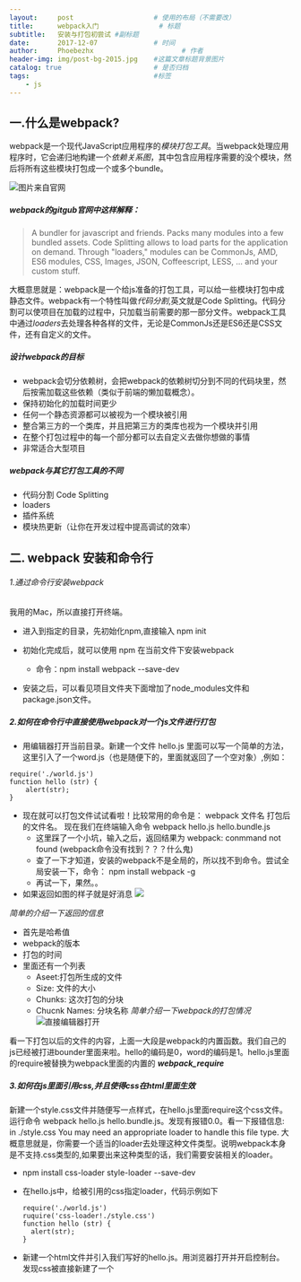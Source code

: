 ```yaml
---
layout:     post                    # 使用的布局（不需要改）
title:      webpack入门               # 标题 
subtitle:   安装与打包初尝试 #副标题
date:       2017-12-07              # 时间
author:     Phoebezhx                      # 作者
header-img: img/post-bg-2015.jpg    #这篇文章标题背景图片
catalog: true                       # 是否归档
tags:                               #标签
    - js
---
```

##  一.什么是webpack?
webpack是一个现代JavaScript应用程序的*模块打包工具*。当webpack处理应用程序时，它会递归地构建一个*依赖关系图*，其中包含应用程序需要的没个模块，然后将所有这些模块打包成一个或多个bundle。


![图片来自官网](https://i.loli.net/2017/12/06/5a27a2fef147b.png)

##### webpack的gitgub官网中这样解释：
> A bundler for javascript and friends. Packs many modules into a few bundled assets. Code Splitting allows to load parts for the application on demand. Through "loaders," modules can be CommonJs, AMD, ES6 modules, CSS, Images, JSON, Coffeescript, LESS, ... and your custom stuff.

大概意思就是：webpack是一个给js准备的打包工具，可以给一些模块打包中成静态文件。webpack有一个特性叫做*代码分割*,英文就是Code Splitting。代码分割可以使项目在加载的过程中，只加载当前需要的那一部分文件。webpack工具中通过*loaders*去处理各种各样的文件，无论是CommonJs还是ES6还是CSS文件，还有自定义的文件。

##### 设计webpack的目标
- webpack会切分依赖树，会把webpack的依赖树切分到不同的代码块里，然后按需加载这些依赖（类似于前端的懒加载概念）。
- 保持初始化的加载时间更少
- 任何一个静态资源都可以被视为一个模块被引用
- 整合第三方的一个类库，并且把第三方的类库也视为一个模块并引用
- 在整个打包过程中的每一个部分都可以去自定义去做你想做的事情
- 非常适合大型项目

##### webpack与其它打包工具的不同
- 代码分割 Code Splitting
- loaders
- 插件系统
- 模块热更新（让你在开发过程中提高调试的效率）

## 二. webpack 安装和命令行
###### 1.通过命令行安装webpack

我用的Mac，所以直接打开终端。

- 进入到指定的目录，先初始化npm,直接输入 npm init

- 初始化完成后，就可以使用 npm 在当前文件下安装webpack

   - 命令：npm install webpack --save-dev

- 安装之后，可以看见项目文件夹下面增加了node_modules文件和package.json文件。

##### 2.如何在命令行中直接使用webpack对一个js文件进行打包

- 用编辑器打开当前目录。新建一个文件 hello.js 里面可以写一个简单的方法，这里引入了一个word.js（也是随便下的，里面就返回了一个空对象）,例如：

```
require('./world.js')
function hello (str) {
	alert(str);
}

```
- 现在就可以打包文件试试看啦！比较常用的命令是： webpack 文件名 打包后的文件名。 现在我们在终端输入命令 webpack hello.js hello.bundle.js
  - 这里踩了一个小坑，输入之后，返回结果为 webpack: conmmand not found (webpack命令没有找到？？？什么鬼)
  - 查了一下才知道，安装的webpack不是全局的，所以找不到命令。尝试全局安装一下，命令： npm install webpack -g
  - 再试一下，果然。。
- 如果返回如图的样子就是好消息
![](https://i.loli.net/2017/12/06/5a27ae0f09ff5.png)

*简单的介绍一下返回的信息*

- 首先是哈希值
- webpack的版本
- 打包的时间
- 里面还有一个列表 
	- Aseet:打包所生成的文件
	- Size: 文件的大小
	- Chunks: 这次打包的分块
	- Chucnk Names: 分块名称
*简单介绍一下webpack的打包情况*
![直接编辑器打开](https://i.loli.net/2017/12/07/5a28b6e4d7120.png)

看一下打包以后的文件的内容，上面一大段是webpack的内置函数。我们自己的js已经被打进bounder里面来啦。hello的编码是0，word的编码是1。hello.js里面的require被替换为webpack里面的内置的 ___webpack_require___
##### 3.如何在js里面引用css,并且使得css在html里面生效
新建一个style.css文件并随便写一点样式，在hello.js里面require这个css文件。运行命令 webpack hello.js hello.bundle.js。发现有报错0.0。看一下报错信息: in ./style.css You may need an appropriate loader to handle this file type. 大概意思就是，你需要一个适当的loader去处理这种文件类型。说明webpack本身是不支持.css类型的,如果要出来这种类型的话，我们需要安装相关的loader。

- npm install css-loader style-loader --save-dev
- 在hello.js中，给被引用的css指定loader，代码示例如下

  	```
  	require('./world.js')
	ruquire('css-loader!./style.css')
	function hello (str) {
	  alert(str);
	}
  	```
- 新建一个html文件并引入我们写好的hello.js。用浏览器打开并开启控制台。发现css被直接新建了一个<style>标签，被直接的插入到head里面了。这就是通过loader做到的。*css-loader是使得webpack可以处理.css的文件，style-loader是把处理完的css新建一个style标签插入到html里*

上面的css打包方式比较麻烦，所以我们可以选择简单点儿的方式，直接在命令行里面操作。使用module-bind参数：webpack hello.js hello.bundle.js --module-bind 'css=style-loader!css-loader'（输入这行命令的时候，一定要把之前写在js里面的css-loader删掉，否则会报错，别问我为什么知道！）
